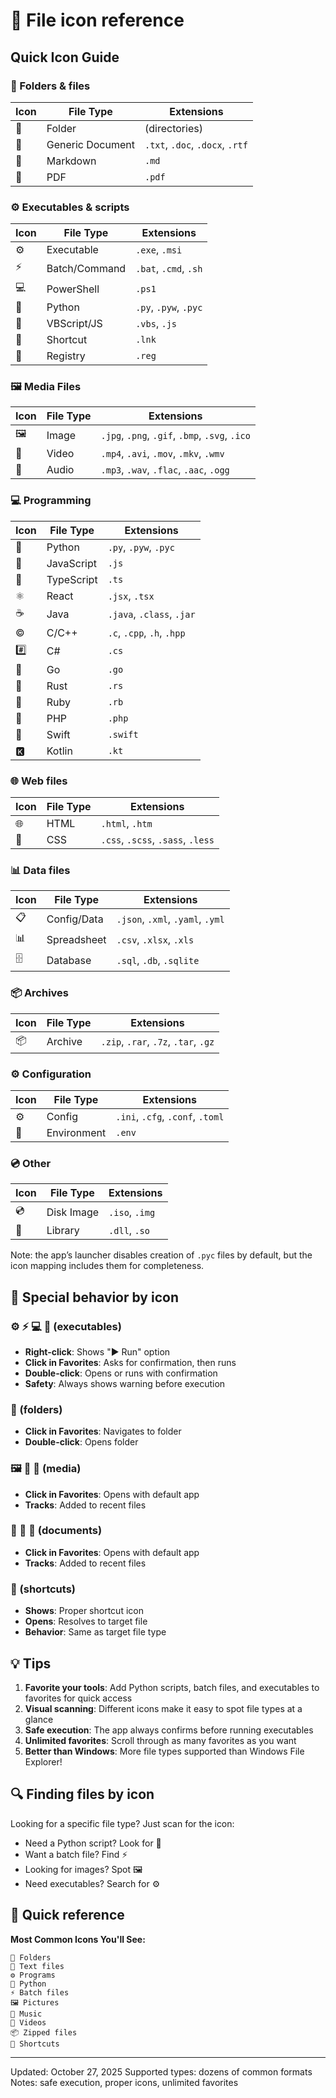 # 🎨 File icon reference

## Quick Icon Guide

### 📁 Folders & files
| Icon | File Type | Extensions |
|------|-----------|------------|
| 📁 | Folder | (directories) |
| 📄 | Generic Document | `.txt`, `.doc`, `.docx`, `.rtf` |
| 📝 | Markdown | `.md` |
| 📕 | PDF | `.pdf` |

### ⚙️ Executables & scripts
| Icon | File Type | Extensions |
|------|-----------|------------|
| ⚙️ | Executable | `.exe`, `.msi` |
| ⚡ | Batch/Command | `.bat`, `.cmd`, `.sh` |
| 💻 | PowerShell | `.ps1` |
| 🐍 | Python | `.py`, `.pyw`, `.pyc` |
| 📜 | VBScript/JS | `.vbs`, `.js` |
| 🔗 | Shortcut | `.lnk` |
| 🔧 | Registry | `.reg` |

### 🖼️ Media Files
| Icon | File Type | Extensions |
|------|-----------|------------|
| 🖼️ | Image | `.jpg`, `.png`, `.gif`, `.bmp`, `.svg`, `.ico` |
| 🎥 | Video | `.mp4`, `.avi`, `.mov`, `.mkv`, `.wmv` |
| 🎵 | Audio | `.mp3`, `.wav`, `.flac`, `.aac`, `.ogg` |

### 💻 Programming
| Icon | File Type | Extensions |
|------|-----------|------------|
| 🐍 | Python | `.py`, `.pyw`, `.pyc` |
| 📜 | JavaScript | `.js` |
| 📘 | TypeScript | `.ts` |
| ⚛️ | React | `.jsx`, `.tsx` |
| ☕ | Java | `.java`, `.class`, `.jar` |
| ©️ | C/C++ | `.c`, `.cpp`, `.h`, `.hpp` |
| #️⃣ | C# | `.cs` |
| 🐹 | Go | `.go` |
| 🦀 | Rust | `.rs` |
| 💎 | Ruby | `.rb` |
| 🐘 | PHP | `.php` |
| 🦅 | Swift | `.swift` |
| 🅺 | Kotlin | `.kt` |

### 🌐 Web files
| Icon | File Type | Extensions |
|------|-----------|------------|
| 🌐 | HTML | `.html`, `.htm` |
| 🎨 | CSS | `.css`, `.scss`, `.sass`, `.less` |

### 📊 Data files
| Icon | File Type | Extensions |
|------|-----------|------------|
| 📋 | Config/Data | `.json`, `.xml`, `.yaml`, `.yml` |
| 📊 | Spreadsheet | `.csv`, `.xlsx`, `.xls` |
| 🗄️ | Database | `.sql`, `.db`, `.sqlite` |

### 📦 Archives
| Icon | File Type | Extensions |
|------|-----------|------------|
| 📦 | Archive | `.zip`, `.rar`, `.7z`, `.tar`, `.gz` |

### ⚙️ Configuration
| Icon | File Type | Extensions |
|------|-----------|------------|
| ⚙️ | Config | `.ini`, `.cfg`, `.conf`, `.toml` |
| 🔐 | Environment | `.env` |

### 💿 Other
| Icon | File Type | Extensions |
|------|-----------|------------|
| 💿 | Disk Image | `.iso`, `.img` |
| 🔌 | Library | `.dll`, `.so` |

Note: the app’s launcher disables creation of `.pyc` files by default, but the icon mapping includes them for completeness.

## 🎯 Special behavior by icon

### ⚙️ ⚡ 💻 🐍 (executables)
- **Right-click**: Shows "▶️ Run" option
- **Click in Favorites**: Asks for confirmation, then runs
- **Double-click**: Opens or runs with confirmation
- **Safety**: Always shows warning before execution

### 📁 (folders)
- **Click in Favorites**: Navigates to folder
- **Double-click**: Opens folder

### 🖼️ 🎥 🎵 (media)
- **Click in Favorites**: Opens with default app
- **Tracks**: Added to recent files

### 📄 📝 📕 (documents)
- **Click in Favorites**: Opens with default app
- **Tracks**: Added to recent files

### 🔗 (shortcuts)
- **Shows**: Proper shortcut icon
- **Opens**: Resolves to target file
- **Behavior**: Same as target file type

## 💡 Tips

1. **Favorite your tools**: Add Python scripts, batch files, and executables to favorites for quick access
2. **Visual scanning**: Different icons make it easy to spot file types at a glance
3. **Safe execution**: The app always confirms before running executables
4. **Unlimited favorites**: Scroll through as many favorites as you want
5. **Better than Windows**: More file types supported than Windows File Explorer!

## 🔍 Finding files by icon

Looking for a specific file type? Just scan for the icon:
- Need a Python script? Look for 🐍
- Want a batch file? Find ⚡
- Looking for images? Spot 🖼️
- Need executables? Search for ⚙️

## 📝 Quick reference

**Most Common Icons You'll See:**
```
📁 Folders
📄 Text files
⚙️ Programs
🐍 Python
⚡ Batch files
🖼️ Pictures
🎵 Music
🎥 Videos
📦 Zipped files
🔗 Shortcuts
```

---

Updated: October 27, 2025
Supported types: dozens of common formats
Notes: safe execution, proper icons, unlimited favorites
